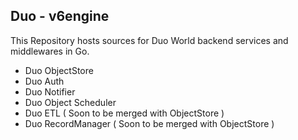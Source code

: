Duo - v6engine
--------------------------------------------------------------------

This Repository hosts sources for Duo World backend services and middlewares in Go.

* Duo ObjectStore
* Duo Auth
* Duo Notifier
* Duo Object Scheduler
* Duo ETL ( Soon to be merged with ObjectStore )
* Duo RecordManager ( Soon to be merged with ObjectStore )